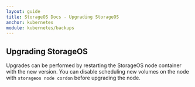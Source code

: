 ```yaml
---
layout: guide
title: StorageOS Docs - Upgrading StorageOS
anchor: kubernetes
module: kubernetes/backups
---
```


## Upgrading StorageOS

Upgrades can be performed by restarting the StorageOS node container with the
new version. You can disable scheduling new volumes on the node with `storageos
node cordon` before upgrading the node.
